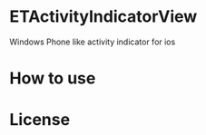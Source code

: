 ETActivityIndicatorView
=======================

Windows Phone like activity indicator for ios


How to use
=======================


License
=======================
